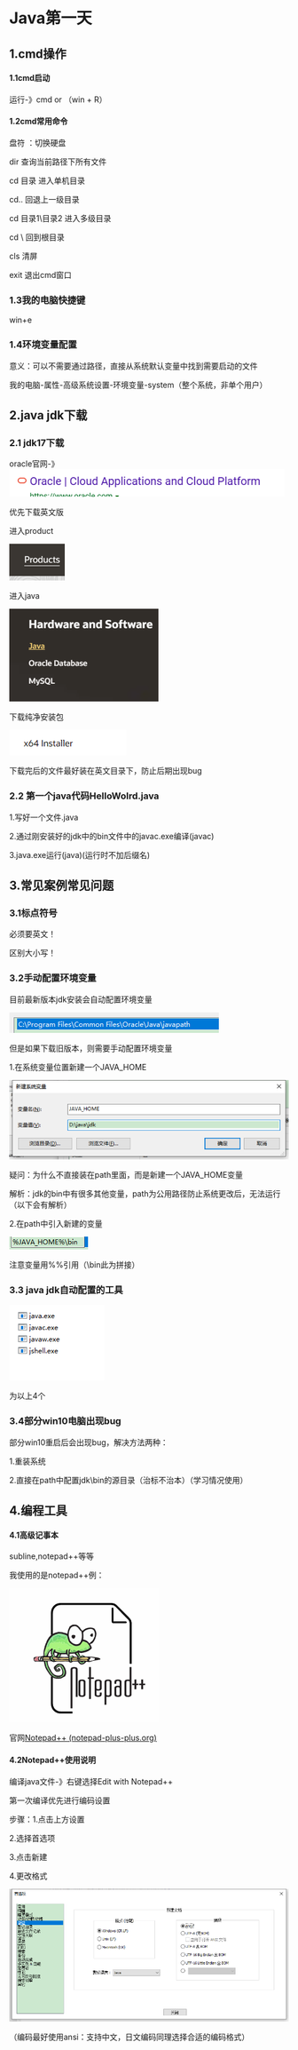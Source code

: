 # Java第一天

## 1.cmd操作

#### 1.1cmd启动

运行-》cmd or （win + R）

#### 1.2cmd常用命令

盘符 ：切换硬盘

dir 查询当前路径下所有文件

cd 目录 进入单机目录

cd..  回退上一级目录

cd 目录1\目录2 进入多级目录

cd \ 回到根目录

cls 清屏

exit 退出cmd窗口

### 1.3我的电脑快捷键

win+e

### 1.4环境变量配置

意义：可以不需要通过路径，直接从系统默认变量中找到需要启动的文件

我的电脑-属性-高级系统设置-环境变量-system（整个系统，非单个用户）





## 2.java jdk下载

### 2.1 jdk17下载

oracle官网-》![img](https://github.com/KondamSki/MyJavaMd/blob/main/imagesday1/20230612153928224.png?raw=true)

优先下载英文版

进入product

![image-20230612154058936](imagesday1\image-20230612154058936.png)

进入java

![image-20230612154117052](imagesday1\image-20230612154117052.png)

下载纯净安装包

![image-20230612154354941](imagesday1\image-20230612154354941.png)

下载完后的文件最好装在英文目录下，防止后期出现bug

### 2.2 第一个java代码HelloWolrd.java

1.写好一个文件.java

2.通过刚安装好的jdk中的bin文件中的javac.exe编译(javac)

3.java.exe运行(java)(运行时不加后缀名)

## 3.常见案例常见问题

### 3.1标点符号

必须要英文！

区别大小写！

### 3.2手动配置环境变量

目前最新版本jdk安装会自动配置环境变量

![image-20230612163233521](imagesday1\image-20230612163233521.png)

但是如果下载旧版本，则需要手动配置环境变量

1.在系统变量位置新建一个JAVA_HOME

![image-20230612163602448](imagesday1\image-20230612163602448.png)

疑问：为什么不直接装在path里面，而是新建一个JAVA_HOME变量

解析：jdk的bin中有很多其他变量，path为公用路径防止系统更改后，无法运行（以下会有解析）

2.在path中引入新建的变量

![image-20230612163825957](imagesday1\image-20230612163825957.png)

注意变量用%%引用（\bin此为拼接）

### 3.3 java jdk自动配置的工具

![image-20230612164326794](imagesday1\image-20230612164326794.png)

为以上4个

### 3.4部分win10电脑出现bug

部分win10重启后会出现bug，解决方法两种：

1.重装系统

2.直接在path中配置jdk\bin的源目录（治标不治本）（学习情况使用）





## 4.编程工具

#### 4.1高级记事本

subline,notepad++等等

我使用的是notepad++例：

![image-20230612165012145](imagesday1\image-20230612165012145.png)

官网[Notepad++ (notepad-plus-plus.org)](https://notepad-plus-plus.org/)

#### 4.2Notepad++使用说明

编译java文件-》右键选择Edit with Notepad++

第一次编译优先进行编码设置

步骤：1.点击上方设置

2.选择首选项

3.点击新建

4.更改格式

![image-20230612165835768](imagesday1\image-20230612165835768.png)

（编码最好使用ansi：支持中文，日文编码同理选择合适的编码格式）
